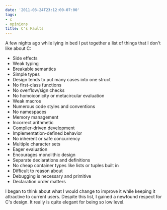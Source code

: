 ```yaml
---
date: '2011-03-24T23:12:00-07:00'
tags:
- c
- opinions
title: C's Faults
---
```


A few nights ago while lying in bed I put together a list of things that I don't like about C:

- Side effects
- Weak typing
- Breakable semantics
- Simple types
- Design tends to put many cases into one struct
- No first-class functions
- No overflow/sign checks
- No homoiconicity or metacircular evaluation
- Weak macros
- Numerous code styles and conventions
- No namespaces
- Memory management
- Incorrect arithmetic
- Compiler-driven development
- Implementation-defined behavior
- No inherent or safe concurrency
- Multiple character sets
- Eager evaluation
- Encourages monolithic design
- Separate declarations and definitions
- No cheap container types like lists or tuples built in
- Difficult to reason about
- Debugging is necessary and primitive
- Declaration order matters

I began to think about what I would change to improve it while keeping it attractive to current users. Despite this list, I gained a newfound respect for C's design. It really is quite elegant for being so low level.
